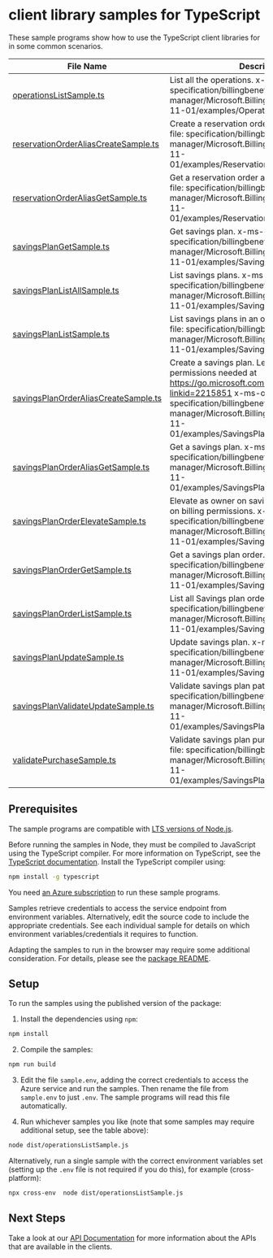 # client library samples for TypeScript

These sample programs show how to use the TypeScript client libraries for in some common scenarios.

| **File Name**                                                             | **Description**                                                                                                                                                                                                                                                        |
| ------------------------------------------------------------------------- | ---------------------------------------------------------------------------------------------------------------------------------------------------------------------------------------------------------------------------------------------------------------------- |
| [operationsListSample.ts][operationslistsample]                           | List all the operations. x-ms-original-file: specification/billingbenefits/resource-manager/Microsoft.BillingBenefits/stable/2022-11-01/examples/OperationsGet.json                                                                                                    |
| [reservationOrderAliasCreateSample.ts][reservationorderaliascreatesample] | Create a reservation order alias. x-ms-original-file: specification/billingbenefits/resource-manager/Microsoft.BillingBenefits/stable/2022-11-01/examples/ReservationOrderAliasCreate.json                                                                             |
| [reservationOrderAliasGetSample.ts][reservationorderaliasgetsample]       | Get a reservation order alias. x-ms-original-file: specification/billingbenefits/resource-manager/Microsoft.BillingBenefits/stable/2022-11-01/examples/ReservationOrderAliasGet.json                                                                                   |
| [savingsPlanGetSample.ts][savingsplangetsample]                           | Get savings plan. x-ms-original-file: specification/billingbenefits/resource-manager/Microsoft.BillingBenefits/stable/2022-11-01/examples/SavingsPlanItemGet.json                                                                                                      |
| [savingsPlanListAllSample.ts][savingsplanlistallsample]                   | List savings plans. x-ms-original-file: specification/billingbenefits/resource-manager/Microsoft.BillingBenefits/stable/2022-11-01/examples/SavingsPlansList.json                                                                                                      |
| [savingsPlanListSample.ts][savingsplanlistsample]                         | List savings plans in an order. x-ms-original-file: specification/billingbenefits/resource-manager/Microsoft.BillingBenefits/stable/2022-11-01/examples/SavingsPlansInOrderList.json                                                                                   |
| [savingsPlanOrderAliasCreateSample.ts][savingsplanorderaliascreatesample] | Create a savings plan. Learn more about permissions needed at https://go.microsoft.com/fwlink/?linkid=2215851 x-ms-original-file: specification/billingbenefits/resource-manager/Microsoft.BillingBenefits/stable/2022-11-01/examples/SavingsPlanOrderAliasCreate.json |
| [savingsPlanOrderAliasGetSample.ts][savingsplanorderaliasgetsample]       | Get a savings plan. x-ms-original-file: specification/billingbenefits/resource-manager/Microsoft.BillingBenefits/stable/2022-11-01/examples/SavingsPlanOrderAliasGet.json                                                                                              |
| [savingsPlanOrderElevateSample.ts][savingsplanorderelevatesample]         | Elevate as owner on savings plan order based on billing permissions. x-ms-original-file: specification/billingbenefits/resource-manager/Microsoft.BillingBenefits/stable/2022-11-01/examples/SavingsPlanOrderElevate.json                                              |
| [savingsPlanOrderGetSample.ts][savingsplanordergetsample]                 | Get a savings plan order. x-ms-original-file: specification/billingbenefits/resource-manager/Microsoft.BillingBenefits/stable/2022-11-01/examples/SavingsPlanOrderGet.json                                                                                             |
| [savingsPlanOrderListSample.ts][savingsplanorderlistsample]               | List all Savings plan orders. x-ms-original-file: specification/billingbenefits/resource-manager/Microsoft.BillingBenefits/stable/2022-11-01/examples/SavingsPlanOrderList.json                                                                                        |
| [savingsPlanUpdateSample.ts][savingsplanupdatesample]                     | Update savings plan. x-ms-original-file: specification/billingbenefits/resource-manager/Microsoft.BillingBenefits/stable/2022-11-01/examples/SavingsPlanUpdate.json                                                                                                    |
| [savingsPlanValidateUpdateSample.ts][savingsplanvalidateupdatesample]     | Validate savings plan patch. x-ms-original-file: specification/billingbenefits/resource-manager/Microsoft.BillingBenefits/stable/2022-11-01/examples/SavingsPlanValidateUpdate.json                                                                                    |
| [validatePurchaseSample.ts][validatepurchasesample]                       | Validate savings plan purchase. x-ms-original-file: specification/billingbenefits/resource-manager/Microsoft.BillingBenefits/stable/2022-11-01/examples/SavingsPlanValidatePurchase.json                                                                               |

## Prerequisites

The sample programs are compatible with [LTS versions of Node.js](https://github.com/nodejs/release#release-schedule).

Before running the samples in Node, they must be compiled to JavaScript using the TypeScript compiler. For more information on TypeScript, see the [TypeScript documentation][typescript]. Install the TypeScript compiler using:

```bash
npm install -g typescript
```

You need [an Azure subscription][freesub] to run these sample programs.

Samples retrieve credentials to access the service endpoint from environment variables. Alternatively, edit the source code to include the appropriate credentials. See each individual sample for details on which environment variables/credentials it requires to function.

Adapting the samples to run in the browser may require some additional consideration. For details, please see the [package README][package].

## Setup

To run the samples using the published version of the package:

1. Install the dependencies using `npm`:

```bash
npm install
```

2. Compile the samples:

```bash
npm run build
```

3. Edit the file `sample.env`, adding the correct credentials to access the Azure service and run the samples. Then rename the file from `sample.env` to just `.env`. The sample programs will read this file automatically.

4. Run whichever samples you like (note that some samples may require additional setup, see the table above):

```bash
node dist/operationsListSample.js
```

Alternatively, run a single sample with the correct environment variables set (setting up the `.env` file is not required if you do this), for example (cross-platform):

```bash
npx cross-env  node dist/operationsListSample.js
```

## Next Steps

Take a look at our [API Documentation][apiref] for more information about the APIs that are available in the clients.

[operationslistsample]: https://github.com/Azure/azure-sdk-for-js/blob/main/sdk/billingbenefits/arm-billingbenefits/samples/v1/typescript/src/operationsListSample.ts
[reservationorderaliascreatesample]: https://github.com/Azure/azure-sdk-for-js/blob/main/sdk/billingbenefits/arm-billingbenefits/samples/v1/typescript/src/reservationOrderAliasCreateSample.ts
[reservationorderaliasgetsample]: https://github.com/Azure/azure-sdk-for-js/blob/main/sdk/billingbenefits/arm-billingbenefits/samples/v1/typescript/src/reservationOrderAliasGetSample.ts
[savingsplangetsample]: https://github.com/Azure/azure-sdk-for-js/blob/main/sdk/billingbenefits/arm-billingbenefits/samples/v1/typescript/src/savingsPlanGetSample.ts
[savingsplanlistallsample]: https://github.com/Azure/azure-sdk-for-js/blob/main/sdk/billingbenefits/arm-billingbenefits/samples/v1/typescript/src/savingsPlanListAllSample.ts
[savingsplanlistsample]: https://github.com/Azure/azure-sdk-for-js/blob/main/sdk/billingbenefits/arm-billingbenefits/samples/v1/typescript/src/savingsPlanListSample.ts
[savingsplanorderaliascreatesample]: https://github.com/Azure/azure-sdk-for-js/blob/main/sdk/billingbenefits/arm-billingbenefits/samples/v1/typescript/src/savingsPlanOrderAliasCreateSample.ts
[savingsplanorderaliasgetsample]: https://github.com/Azure/azure-sdk-for-js/blob/main/sdk/billingbenefits/arm-billingbenefits/samples/v1/typescript/src/savingsPlanOrderAliasGetSample.ts
[savingsplanorderelevatesample]: https://github.com/Azure/azure-sdk-for-js/blob/main/sdk/billingbenefits/arm-billingbenefits/samples/v1/typescript/src/savingsPlanOrderElevateSample.ts
[savingsplanordergetsample]: https://github.com/Azure/azure-sdk-for-js/blob/main/sdk/billingbenefits/arm-billingbenefits/samples/v1/typescript/src/savingsPlanOrderGetSample.ts
[savingsplanorderlistsample]: https://github.com/Azure/azure-sdk-for-js/blob/main/sdk/billingbenefits/arm-billingbenefits/samples/v1/typescript/src/savingsPlanOrderListSample.ts
[savingsplanupdatesample]: https://github.com/Azure/azure-sdk-for-js/blob/main/sdk/billingbenefits/arm-billingbenefits/samples/v1/typescript/src/savingsPlanUpdateSample.ts
[savingsplanvalidateupdatesample]: https://github.com/Azure/azure-sdk-for-js/blob/main/sdk/billingbenefits/arm-billingbenefits/samples/v1/typescript/src/savingsPlanValidateUpdateSample.ts
[validatepurchasesample]: https://github.com/Azure/azure-sdk-for-js/blob/main/sdk/billingbenefits/arm-billingbenefits/samples/v1/typescript/src/validatePurchaseSample.ts
[apiref]: https://docs.microsoft.com/javascript/api/@azure/arm-billingbenefits?view=azure-node-preview
[freesub]: https://azure.microsoft.com/free/
[package]: https://github.com/Azure/azure-sdk-for-js/tree/main/sdk/billingbenefits/arm-billingbenefits/README.md
[typescript]: https://www.typescriptlang.org/docs/home.html
